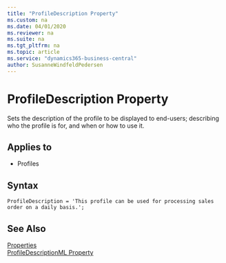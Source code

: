 ```yaml
---
title: "ProfileDescription Property"
ms.custom: na
ms.date: 04/01/2020
ms.reviewer: na
ms.suite: na
ms.tgt_pltfrm: na
ms.topic: article
ms.service: "dynamics365-business-central"
author: SusanneWindfeldPedersen
---
```


# ProfileDescription Property
Sets the description of the profile to be displayed to end-users; describing who the profile is for, and when or how to use it.
    
## Applies to  
- Profiles

## Syntax
```
ProfileDescription = 'This profile can be used for processing sales order on a daily basis.';
```

## See Also  
[Properties](devenv-properties.md)  
[ProfileDescriptionML Property](devenv-profiledescriptionml-property.md)